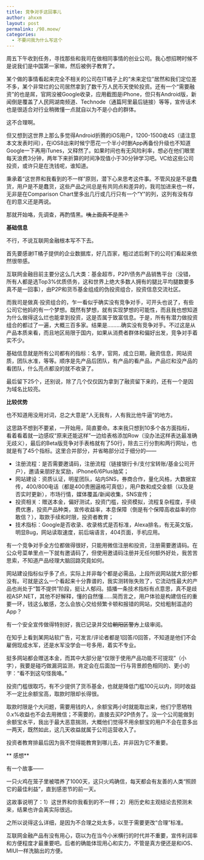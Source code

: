 ```yaml
---
title: 竞争对手这回事儿
author: ahxxm
layout: post
permalink: /98.moew/
categories:
  - 不要问我为什么写这个
---
```

周五下午收到任务，寻找那些和我司在做相同事情的创业公司。我心想招聘时候不是说我们是中国第一家嘛，然后被例子教育了。

某个做的事情看起来完全不相关的公司在IT橘子上的“未来定位”居然和我们定位差不多，某个非常烂的公司居然拿到了数千万人民币天使轮投资。还有一个“需要融资”的也是屌，官网没被Google收录，应用截图是iPhone，但只有Android版，新闻倒是覆盖了人民网湖南频道、Technode（通篇阿里最后链接）等等，宣传话术也是很适合对行业稍微懂一点就自以为不是小白的群体。

这不合理啊。

但又想到这世界上那么多觉得Android折腾的iOS用户，1200-1500收4S（请注意本文发表时间），在iOS8出来时候宁愿花一个半小时删App再备份升级也不知道Google一下再用iTunes，又释然了。如果时间也有无风险利率，想必在他们眼里每天浪费3分钟，两年下来折算的时间净现值小于30分钟学习吧。VC给这些公司投资，或许只是在洗钱呢，谁知道。

秉承着“这世界和我看到的不一样”原则，潜下心来思考这件事。不管风投是不是蠢货，用户是不是蠢货，这些产品之间总是有共同点和差异的，我司加进来也一样，无非是在Comparison Chart里多出几行或几行只有一个&#8221;Y&#8221;的列，这列有没有存在的意义还是两说。

那就开始咯，先调查，再酌情黑。<del>咦上面真不是黑？</del><!--more-->

**基础信息**

不行，不说互联网金融根本写不下去。

首先要感谢IT橘子提供的企业数据库，好几百家，粗过滤后剩下的公司们看起来依然很带感。

互联网金融目前主要分这么几大类：基金超市，P2P/债务产品销售平台（没错，所有人都是选Top3%优质债务，这和世界上绝大多数人拥有的腿比平均腿数要多真不是一回事），由P2P和货币基金组成的伪投资组合，投资信息交流社区。

而我司是做真·投资组合的，乍一看似乎确实没有竞争对手，可开头也说了，有些公司它他妈的有一个梦想。既然有梦想，就有实现梦想的可能性，而且我也想知道为什么做得这么烂也能拿到投资，这是否属于致富信息。于是，所有有潜力做投资组合的都过了一遍，大概三百多家。结果是………确实没有竞争对手。不过这是从产品本质来看，而且地区局限于国内，如果从消费者群体和偏好出发，竞争对手着实不少。

基础信息就是所有公司都有的指标：名字，官网，成立日期，融资信息，网站资质，团队水准，等等。顺序是先产品后团队，有产品的看产品，产品烂和没产品的看团队，什么亮点都没的就不收录了。

最后留下25个，还别说，除了几个仅仅因为拿到了融资留下来的，还有一个是因为域名比较亮。

**比较优势**

也不知道用没用对词，总之大意是“人无我有，人有我比他牛逼”的地方。

这思路不想到不要紧，一开始用，简直要命。本来我只想到10多个各方面指标，看着看着就一边感叹“原来还能这样”一边给表格添加Row（没办法这样表达最准确无歧义），最后的Beta版竞争对手表格就有了50行，除去三行分割和两行网址，也就是有了45个指标。这里合并部分，并省略部分过于细分的——

  * 注册流程：是否需要邀请码，注册流程（链接银行卡/支付宝转账/基金公司开户），邀请亲朋好友奖励，iPhone6/6Plus抽奖；
  * 网站建设：资质认证，明星团队，站内SNS，券商合作，量化风格，大数据宣传，400/800电话（都是400贵圈逼格可真低），用户数和成交金额（以及是否实时更新），市场行情，媒体覆盖/新闻收集，SNS宣传；
  * 投资相关：赠送本金，偏好测试，投资门槛，投资模拟，流程复杂程度，手续费优惠，投资产品种类，宣传收益率，本息保障（倒是有个保障高收益率的你敢信？），取款手续和时限，投资者教育；
  * 技术指标：Google是否收录、收录格式是否标准，Alexa排名，有无英文版，明显Bug，网站读取速度，前后端语言，404页面，手机应用。

有一个竞争对手全方位都做得很好，只能用微信注册和投资，注册需要邀请码。在公众号菜单里点一下就有邀请码了，但使用邀请码注册并无任何额外好处，我苦苦思索，不知道产品经理大脑回路究竟如何。

网站建设指标似乎多了点，实际上并非每个都是必需品，上段所说网站就大部分都没有。可就是这么一个看起来十分靠谱的，我实测转账失败了，它流动性最大的产品也尚处于“暂不提供”阶段，挺让人郁闷。插播一条技术指标有点意思，真不是歧视ASP.NET，其他不好解释，懂的自然懂……简而言之，用户体验是构建信任的重要一环，钱这么敏感，怎么会放心交给频繁卡顿和报错的网站，交给粗制滥造的App？

有一个安全宣传做得特别好，我已记录并交给<del>朝阳区警方</del>上级审阅。

在知乎上看到某网站软广告，可发言/评论者都是1回答/0回答，不知道是他们不会雇佣现成水军，还是水军没学会一号多用，着实不专业。

挺多网站都会赠送本金，而其中大部分是“仅限于使用产品功能不可提现”（小字），我要是碰巧做漏洞监测，肯定会在后面加一行与背景颜色相同的、更小的字：“看不到这句怪我咯。”

投资门槛很取巧，有不少提供了货币基金，也就是降低门槛100元以内，同时收益不一定比余额宝高，取款时限却长得很。

取款时限是个大问题，需要用钱的人，余额宝两小时就能取出来，他们宁愿牺牲0.x%收益也不会去用微信；不需要的，直接去买P2P债务了。没一个公司能做到余额宝水平，我出于最大恶意揣测，大概他们觉得不用余额宝的用户不会在意多出一两天，既然如此，这几天收益就属于公司运营收入了。

投资者教育排最后因为我不觉得能教育到哪儿去，并非因为它不重要。

** 感想**

有一个故事——

一只火鸡在笼子里被喂养了1000天，这只火鸡确信，每天都会有友善的人类“照顾它的最佳利益”，直到感恩节的前一天。

这故事说明了：1）这世界和你我看到的不一样；2）用历史和主观结论去预测未来，结果也许会离实际很远。

之所以说得这么详细，是因为不合理之处太多，以至于需要更改“合理”标准。

互联网金融产品有没有用心，窃以为在当今小米横行的时代并不重要，宣传利润率和方便程度才最重要吧。后者的确能体现用心和实力，不管是真方便还是和iOS、MIUI一样洗脑出的方便。